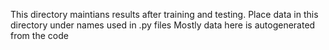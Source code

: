 
This directory maintians results after training and testing.
Place data in this directory under names used in .py files
Mostly data here is autogenerated from the code
